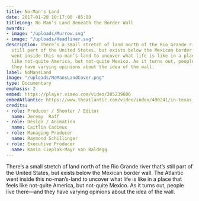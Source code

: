 ```yaml
---
title: No-Man's Land
date: 2017-01-28 10:17:00 -05:00
titleLong: No Man’s Land Beneath the Border Wall
awards:
- image: "/uploads/Murrow.svg"
- image: "/uploads/Headliner.svg"
description: There’s a small stretch of land north of the Rio Grande river that’s
  still part of the United States, but exists below the Mexican border wall. The Atlantic
  went inside this no-man’s-land to uncover what life is like in a place that feels
  like not-quite America, but not-quite Mexico. As it turns out, people live there—and
  they have varying opinions about the idea of the wall.
label: NoMansLand
image: "/uploads/NoMansLandCover.png"
type: Documentary
emphasis: 2
embed: https://player.vimeo.com/video/205239006
embedAtlantic: https://www.theatlantic.com/video/index/490241/in-texas-stuck-on-mexican-side-of-the-border-wall/
credits:
- role: Producer / Shooter / Editor
  name: Jeremy  Raff
- role: Design / Animation
  name: Caitlin Cadieux
- role: Managing Producer
  name: Raymond Schillinger
- role: Executive Producer
  name: Kasia Cieplak-Mayr von Baldegg
---
```


There’s a small stretch of land north of the Rio Grande river that’s still part of the United States, but exists below the Mexican border wall. The Atlantic went inside this no-man’s-land to uncover what life is like in a place that feels like not-quite America, but not-quite Mexico. As it turns out, people live there—and they have varying opinions about the idea of the wall.